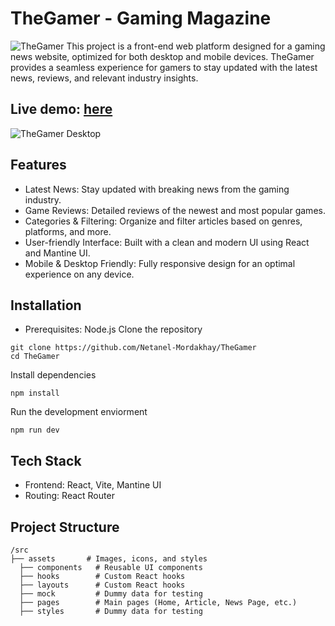 # TheGamer - Gaming Magazine

![TheGamer](https://thegamer.naticodes.com/tggh.jpg "TheGamer")
This project is a front-end web platform designed for a gaming news website, optimized for both desktop and mobile devices. TheGamer provides a seamless experience for gamers to stay updated with the latest news, reviews, and relevant industry insights.

## Live demo: [here](https://thegamer.naticodes.com)

![TheGamer Desktop](https://thegamer.naticodes.com/desk1.png "TheGamer Desktop")

## Features

- Latest News: Stay updated with breaking news from the gaming industry.
- Game Reviews: Detailed reviews of the newest and most popular games.
- Categories & Filtering: Organize and filter articles based on genres, platforms, and more.
- User-friendly Interface: Built with a clean and modern UI using React and Mantine UI.
- Mobile & Desktop Friendly: Fully responsive design for an optimal experience on any device.

## Installation

- Prerequisites: Node.js
  Clone the repository

```
git clone https://github.com/Netanel-Mordakhay/TheGamer
cd TheGamer
```

Install dependencies

```
npm install
```

Run the development enviorment

```
npm run dev
```

## Tech Stack

- Frontend: React, Vite, Mantine UI
- Routing: React Router

## Project Structure

```
/src
├── assets       # Images, icons, and styles
  ├── components   # Reusable UI components
  ├── hooks        # Custom React hooks
  ├── layouts      # Custom React hooks
  ├── mock         # Dummy data for testing
  ├── pages        # Main pages (Home, Article, News Page, etc.)
  ├── styles       # Dummy data for testing
```

